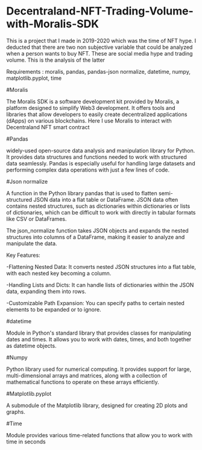 # Decentraland-NFT-Trading-Volume-with-Moralis-SDK
This is a project that I made in 2019-2020 which was the time of NFT hype.  I deducted that there are two non subjective variable that could be analyzed when a person wants to buy NFT. These are social media hype and trading volume. This is the analysis of the latter

Requirements : moralis, pandas, pandas-json normalize, datetime, numpy, matplotlib.pyplot, time

#Moralis

The Moralis SDK is a software development kit provided by Moralis, a platform designed to simplify Web3 development. It offers tools and libraries that allow developers to easily create decentralized applications (dApps) on various blockchains. Here I use Moralis to interact with Decentraland NFT smart contract

#Pandas

widely-used open-source data analysis and manipulation library for Python. It provides data structures and functions needed to work with structured data seamlessly. Pandas is especially useful for handling large datasets and performing complex data operations with just a few lines of code.

#Json normalize

A function in the Python library pandas that is used to flatten semi-structured JSON data into a flat table or DataFrame. JSON data often contains nested structures, such as dictionaries within dictionaries or lists of dictionaries, which can be difficult to work with directly in tabular formats like CSV or DataFrames.

The json_normalize function takes JSON objects and expands the nested structures into columns of a DataFrame, making it easier to analyze and manipulate the data.

Key Features:

-Flattening Nested Data: It converts nested JSON structures into a flat table, with each nested key becoming a column.

-Handling Lists and Dicts: It can handle lists of dictionaries within the JSON data, expanding them into rows.

-Customizable Path Expansion: You can specify paths to certain nested elements to be expanded or to ignore.

#datetime

Module in Python's standard library that provides classes for manipulating dates and times. It allows you to work with dates, times, and both together as datetime objects.

#Numpy

Python library used for numerical computing. It provides support for large, multi-dimensional arrays and matrices, along with a collection of mathematical functions to operate on these arrays efficiently.

#Matplotlib.pyplot

A submodule of the Matplotlib library, designed for creating 2D plots and graphs. 

#Time

Module provides various time-related functions that allow you to work with time in seconds
